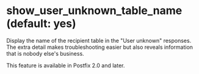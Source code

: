 # show_user_unknown_table_name (default: yes)

Display the name of the recipient table in the "User unknown"
responses. The extra detail makes troubleshooting easier but also
reveals information that is nobody else's business.




This feature is available in Postfix 2.0 and later.



